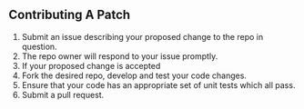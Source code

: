 ## Contributing A Patch

1. Submit an issue describing your proposed change to the repo in question.
1. The repo owner will respond to your issue promptly.
1. If your proposed change is accepted
1. Fork the desired repo, develop and test your code changes.
1. Ensure that your code has an appropriate set of unit tests which all pass.
1. Submit a pull request.

